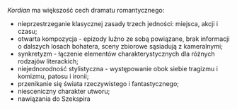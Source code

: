 *Kordian* ma większość cech dramatu romantycznego:
- nieprzestrzeganie klasycznej zasady trzech jedności: miejsca, akcji i czasu;
- otwarta kompozycja - epizody luźno ze sobą powiązane, brak informacji o dalszych losach bohatera, sceny zbiorowe sąsiadują z kameralnymi;
- synkretyzm - łączenie elementów charakterystycznych dla różnych rodzajów literackich;
- niejednorodność stylistyczna - występowanie obok siebie tragizmu i komizmu, patosu i ironii;
- przenikanie się świata rzeczywistego i fantastycznego;
- niesceniczny charakter utworu;
- nawiązania do Szekspira